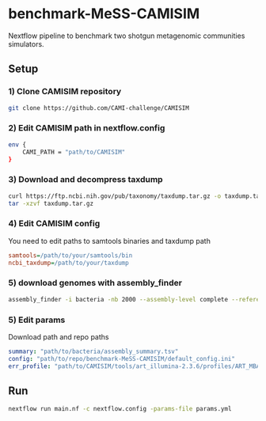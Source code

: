 # benchmark-MeSS-CAMISIM

Nextflow pipeline to benchmark two shotgun metagenomic communities simulators.

## Setup

### 1) Clone CAMISIM repository

```bash
git clone https://github.com/CAMI-challenge/CAMISIM
```

### 2) Edit CAMISIM path in nextflow.config

```bash
env {
    CAMI_PATH = "path/to/CAMISIM"
}
```

### 3) Download and decompress taxdump

```bash
curl https://ftp.ncbi.nih.gov/pub/taxonomy/taxdump.tar.gz -o taxdump.tar.gz
tar -xzvf taxdump.tar.gz
```

### 4) Edit CAMISIM config

You need to edit paths to samtools binaries and taxdump path

```ini
samtools=/path/to/your/samtools/bin
ncbi_taxdump=/path/to/your/taxdump
```

### 5) download genomes with assembly_finder

```bash
assembly_finder -i bacteria -nb 2000 --assembly-level complete --reference --api-key $api-key
```

### 5) Edit params

Download path and repo paths

```yaml
summary: "path/to/bacteria/assembly_summary.tsv"
config: "path/to/repo/benchmark-MeSS-CAMISIM/default_config.ini"
err_profile: "path/to/CAMISIM/tools/art_illumina-2.3.6/profiles/ART_MBARC-26_HiSeq_R"
```

## Run

```bash
nextflow run main.nf -c nextflow.config -params-file params.yml
```
